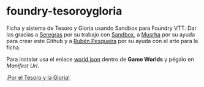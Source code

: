 # foundry-tesoroygloria
Ficha y sistema de Tesoro y Gloria usando Sandbox para Foundry VTT. Dar las gracias a <a href="https://twitter.com/Rol_NL">Seregras</a> por su trabajo con <a href="https://gitlab.com/rolnl/sandbox-system-builder/">Sandbox</a>, a <a href="https://twitter.com/Musrha">Musrha</a> por su ayuda para crear este Github y a <a href="https://twitter.com/PesqueiraRuben">Rubén Pesqueira</a> por su ayuda con el arte para la ficha.<br/>

Para instalar usa el enlace <a href="https://raw.githubusercontent.com/Konkuo/foundry-tesoroygloria/main/world.json">world.json</a> dentro de <b>Game Worlds</b> y pégalo en <i>Manifest Url</i>.<br/>

<a href="https://tesoroygloria.com/">¡Por el Tesoro y la Gloria!</a>
